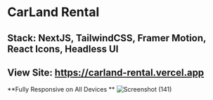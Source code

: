 # CarLand Rental 
## Stack: **NextJS**, **TailwindCSS, Framer Motion, React Icons, Headless UI**
## View Site: https://carland-rental.vercel.app
**Fully Responsive on All Devices **
![Screenshot (141)](https://github.com/cjpanda/CarlandRental/assets/107156444/0b97b4e6-07b5-4f54-a3d0-578feacecea6)


